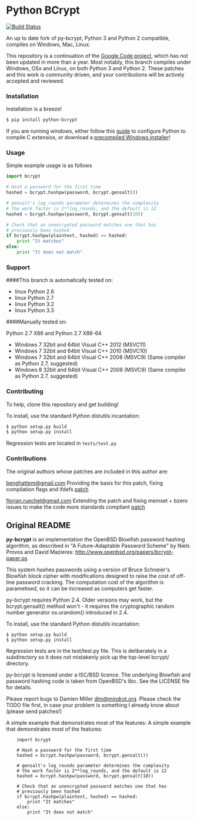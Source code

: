 Python BCrypt
============

[![Build Status](https://travis-ci.org/wcdolphin/python-bcrypt.png?branch=master)](https://travis-ci.org/wcdolphin/py-bcrypt)


An up to date fork of py-bcrypt, Python 3 and Python 2 compatible, compiles on Windows, Mac, Linux.

This repository is a continuation of the [Google Code project](http://code.google.com/p/py-bcrypt/), which has not been updated in more than a year.
Most notably, this branch compiles under Windows, OSx and Linux, on both Python 3 and Python 2.
These patches and this work is community driven, and your contributions will be actively accepted and reviewed.



### Installation
Installation is a breeze! 

```sh
$ pip install python-bcrypt
```

If you are running windows, either follow this [guide](http://blog.victorjabur.com/2011/06/05/compiling-python-2-7-modules-on-windows-32-and-64-using-msvc-2008-express/) to configure Python to compile C extensios, or download a [precompiled Windows installer](https://pypi.python.org/pypi?:action=display&name=python-bcrypt&version=0.3.1)!


### Usage

Simple example usage is as follows

```python
import bcrypt

# Hash a password for the first time
hashed = bcrypt.hashpw(password, bcrypt.gensalt())

# gensalt's log_rounds parameter determines the complexity
# the work factor is 2**log_rounds, and the default is 12
hashed = bcrypt.hashpw(password, bcrypt.gensalt(10))

# Check that an unencrypted password matches one that has
# previously been hashed
if bcrypt.hashpw(plaintext, hashed) == hashed:
	print "It matches"
else:
	print "It does not match"
```

### Support

####This branch is automatically tested on:

* linux Python 2.6
* linux Python 2.7
* linux Python 3.2
* linux Python 3.3

####Manually tested on:

Python 2.7 X86 and Python 2.7 X86-64 
* Windows 7 32bit and 64bit  Visual C++ 2012 (MSVC11)
* Windows 7 32bit and 64bit Visual C++ 2010 (MSVC10)
* Windows 7 32bit and 64bit Visual C++ 2008 (MSVC9) (Same compiler as Python 2.7, suggested)
* Windows 8 32bit and 64bit Visual C++ 2008 (MSVC9) (Same compiler as Python 2.7, suggested)


### Contributing

To help, clone this repository and get building!

To install, use the standard Python distutils incantation:

```sh
$ python setup.py build
$ python setup.py install
```

Regression tests are located in `tests/test.py`

### Contributions

The original authors whose patches are included in this author are:

benghattem@gmail.com
Providing the basis for this patch, fixing compilation flags and ifdefs [patch](http://code.google.com/p/py-bcrypt/issues/attachmentText?id=1&aid=10003000&name=py-bcrypt_11.patch&token=EFCIp9qVR4pi3SaJ7kDaVmy3OQc%3A1346047268712)

florian.ruechel@gmail.com
Extending the patch and fixing memset + bzero issues to make the code more standards compliant [patch](http://code.google.com/p/py-bcrypt/issues/attachmentText?id=1&aid=10008000&name=py-bcrypt.patch&token=esLPoSRqwBo90FHQ2B_NOyZbtas%3A1346047268714)

Original README
------------

__py-bcrypt__ is an implementation the OpenBSD Blowfish password hashing
algorithm, as described in "A Future-Adaptable Password Scheme" by Niels
Provos and David Mazieres: http://www.openbsd.org/papers/bcrypt-paper.ps

This system hashes passwords using a version of Bruce Schneier's
Blowfish block cipher with modifications designed to raise the cost of
off-line password cracking. The computation cost of the algorithm is
parametised, so it can be increased as computers get faster.

py-bcrypt requires Python 2.4. Older versions may work, but the
bcrypt.gensalt() method won't - it requires the cryptographic random
number generator os.urandom() introduced in 2.4.

To install, use the standard Python distutils incantation:

	$ python setup.py build
	$ python setup.py install


Regression tests are in the test/test.py file. This is deliberately in
a subdirectory so it does not mistakenly pick up the top-level bcrypt/
directory.

py-bcrypt is licensed under a ISC/BSD licence. The underlying Blowfish
and password hashing code is taken from OpenBSD's libc. See the LICENSE
file for details.

Please report bugs to Damien Miller <djm@mindrot.org>. Please check the
TODO file first, in case your problem is something I already know about
(please send patches!)

A simple example that demonstrates most of the features:
A simple example that demonstrates most of the features:
```
	import bcrypt

	# Hash a password for the first time
	hashed = bcrypt.hashpw(password, bcrypt.gensalt())

	# gensalt's log_rounds parameter determines the complexity
	# the work factor is 2**log_rounds, and the default is 12
	hashed = bcrypt.hashpw(password, bcrypt.gensalt(10))

	# Check that an unencrypted password matches one that has
	# previously been hashed
	if bcrypt.hashpw(plaintext, hashed) == hashed:
		print "It matches"
	else:
		print "It does not match"
```
